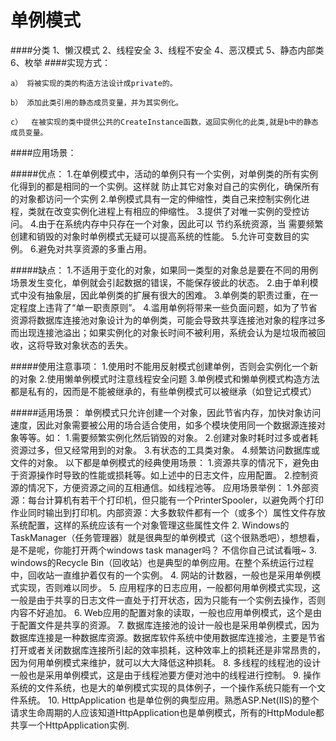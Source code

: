 # 单例模式
####分类
    1、懒汉模式
    2、线程安全 
    3、线程不安全
    4、恶汉模式
    5、静态内部类
    6、枚举
####实现方式：
    
    a） 将被实现的类的构造方法设计成private的。
    
    b） 添加此类引用的静态成员变量，并为其实例化。
    
    c）  在被实现的类中提供公共的CreateInstance函数，返回实例化的此类,就是b中的静态成员变量。
####应用场景：
    
#####优点： 
        1.在单例模式中，活动的单例只有一个实例，对单例类的所有实例化得到的都是相同的一个实例。这样就 防止其它对象对自己的实例化，确保所有的对象都访问一个实例 
        2.单例模式具有一定的伸缩性，类自己来控制实例化进程，类就在改变实例化进程上有相应的伸缩性。 
        3.提供了对唯一实例的受控访问。 
        4.由于在系统内存中只存在一个对象，因此可以 节约系统资源，当 需要频繁创建和销毁的对象时单例模式无疑可以提高系统的性能。 
        5.允许可变数目的实例。 
        6.避免对共享资源的多重占用。
         
#####缺点： 
        1.不适用于变化的对象，如果同一类型的对象总是要在不同的用例场景发生变化，单例就会引起数据的错误，不能保存彼此的状态。 
        2.由于单利模式中没有抽象层，因此单例类的扩展有很大的困难。 
        3.单例类的职责过重，在一定程度上违背了“单一职责原则”。 
        4.滥用单例将带来一些负面问题，如为了节省资源将数据库连接池对象设计为的单例类，可能会导致共享连接池对象的程序过多而出现连接池溢出；如果实例化的对象长时间不被利用，系统会认为是垃圾而被回收，这将导致对象状态的丢失。 
        
#####使用注意事项： 
        1.使用时不能用反射模式创建单例，否则会实例化一个新的对象 
        2.使用懒单例模式时注意线程安全问题 
        3.单例模式和懒单例模式构造方法都是私有的，因而是不能被继承的，有些单例模式可以被继承（如登记式模式） 
        
#####适用场景： 
        单例模式只允许创建一个对象，因此节省内存，加快对象访问速度，因此对象需要被公用的场合适合使用，如多个模块使用同一个数据源连接对象等等。如： 
        1.需要频繁实例化然后销毁的对象。 
        2.创建对象时耗时过多或者耗资源过多，但又经常用到的对象。 
        3.有状态的工具类对象。 
        4.频繁访问数据库或文件的对象。 
    以下都是单例模式的经典使用场景： 
        1.资源共享的情况下，避免由于资源操作时导致的性能或损耗等。如上述中的日志文件，应用配置。 
        2.控制资源的情况下，方便资源之间的互相通信。如线程池等。 
    应用场景举例： 
        1.外部资源：每台计算机有若干个打印机，但只能有一个PrinterSpooler，以避免两个打印作业同时输出到打印机。内部资源：大多数软件都有一个（或多个）属性文件存放系统配置，这样的系统应该有一个对象管理这些属性文件 
        2. Windows的TaskManager（任务管理器）就是很典型的单例模式（这个很熟悉吧），想想看，是不是呢，你能打开两个windows task manager吗？ 不信你自己试试看哦~ 
        3. windows的Recycle Bin（回收站）也是典型的单例应用。在整个系统运行过程中，回收站一直维护着仅有的一个实例。 
        4. 网站的计数器，一般也是采用单例模式实现，否则难以同步。 
        5. 应用程序的日志应用，一般都何用单例模式实现，这一般是由于共享的日志文件一直处于打开状态，因为只能有一个实例去操作，否则内容不好追加。 
        6. Web应用的配置对象的读取，一般也应用单例模式，这个是由于配置文件是共享的资源。 
        7. 数据库连接池的设计一般也是采用单例模式，因为数据库连接是一种数据库资源。数据库软件系统中使用数据库连接池，主要是节省打开或者关闭数据库连接所引起的效率损耗，这种效率上的损耗还是非常昂贵的，因为何用单例模式来维护，就可以大大降低这种损耗。 
        8. 多线程的线程池的设计一般也是采用单例模式，这是由于线程池要方便对池中的线程进行控制。 
        9. 操作系统的文件系统，也是大的单例模式实现的具体例子，一个操作系统只能有一个文件系统。 
        10. HttpApplication 也是单位例的典型应用。熟悉ASP.Net(IIS)的整个请求生命周期的人应该知道HttpApplication也是单例模式，所有的HttpModule都共享一个HttpApplication实例. 
